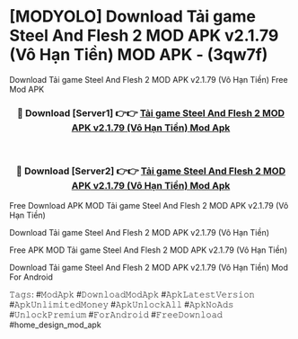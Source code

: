 # [MODYOLO] Download Tải game Steel And Flesh 2 MOD APK v2.1.79 (Vô Hạn Tiền) MOD APK - (3qw7f)
Download Tải game Steel And Flesh 2 MOD APK v2.1.79 (Vô Hạn Tiền) Free Mod APK

<div align="center">
<h3>🔴 Download [Server1] 👉👉 <a href="https://apk-comot.site?title=Tải_game_Steel_And_Flesh_2_MOD_APK_v2.1.79_(Vô_Hạn_Tiền)">Tải game Steel And Flesh 2 MOD APK v2.1.79 (Vô Hạn Tiền) Mod Apk</a></h3><br>

<h3>🔴 Download [Server2] 👉👉 <a href="https://apk-comot.site?title=Tải_game_Steel_And_Flesh_2_MOD_APK_v2.1.79_(Vô_Hạn_Tiền)">Tải game Steel And Flesh 2 MOD APK v2.1.79 (Vô Hạn Tiền) Mod Apk</a></h3>
</div>


Free Download APK MOD Tải game Steel And Flesh 2 MOD APK v2.1.79 (Vô Hạn Tiền)

Download Tải game Steel And Flesh 2 MOD APK v2.1.79 (Vô Hạn Tiền) 

Free APK MOD Tải game Steel And Flesh 2 MOD APK v2.1.79 (Vô Hạn Tiền) 

Download Tải game Steel And Flesh 2 MOD APK v2.1.79 (Vô Hạn Tiền) Mod For Android

𝚃𝚊𝚐𝚜: #𝙼𝚘𝚍𝙰𝚙𝚔 #𝙳𝚘𝚠𝚗𝚕𝚘𝚊𝚍𝙼𝚘𝚍𝙰𝚙𝚔 #𝙰𝚙𝚔𝙻𝚊𝚝𝚎𝚜𝚝𝚅𝚎𝚛𝚜𝚒𝚘𝚗 #𝙰𝚙𝚔𝚄𝚗𝚕𝚒𝚖𝚒𝚝𝚎𝚍𝙼𝚘𝚗𝚎𝚢 #𝙰𝚙𝚔𝚄𝚗𝚕𝚘𝚌𝚔𝙰𝚕𝚕 #𝙰𝚙𝚔𝙽𝚘𝙰𝚍𝚜 #𝚄𝚗𝚕𝚘𝚌𝚔𝙿𝚛𝚎𝚖𝚒𝚞𝚖 #𝙵𝚘𝚛𝙰𝚗𝚍𝚛𝚘𝚒𝚍 #𝙵𝚛𝚎𝚎𝙳𝚘𝚠𝚗𝚕𝚘𝚊𝚍 #home_design_mod_apk
